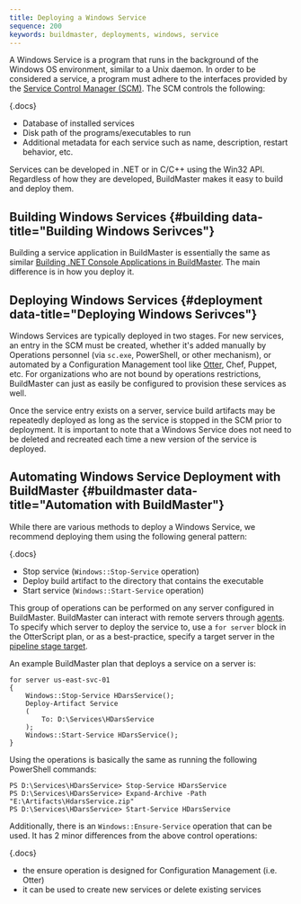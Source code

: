 ```yaml
---
title: Deploying a Windows Service
sequence: 200
keywords: buildmaster, deployments, windows, service
---
```


A Windows Service is a program that runs in the background of the Windows OS environment, similar to a Unix daemon. In order to be considered a service, a program must adhere to the interfaces provided by the [Service Control Manager (SCM)](https://docs.microsoft.com/en-us/windows/win32/services/services). The SCM controls the following:

{.docs}
 - Database of installed services
 - Disk path of the programs/executables to run
 - Additional metadata for each service such as name, description, restart behavior, etc.

Services can be developed in .NET or in C/C++ using the Win32 API. Regardless of how they are developed, BuildMaster makes it easy to build and deploy them.

## Building Windows Services {#building data-title="Building Windows Serivces"}

Building a service application in BuildMaster is essentially the same as similar [Building .NET Console Applications in BuildMaster](/docs/buildmaster/builds/platform-specific/dot-net/console-app). The main difference is in how you deploy it.

## Deploying Windows Services {#deployment data-title="Deploying Windows Serivces"}

Windows Services are typically deployed in two stages. For new services, an entry in the SCM must be created, whether it's added manually by Operations personnel (via `sc.exe`, PowerShell, or other mechanism), or automated by a Configuration Management tool like [Otter](https://inedo.com/otter), Chef, Puppet, etc. For organizations who are not bound by operations restrictions, BuildMaster can just as easily be configured to provision these services as well.

Once the service entry exists on a server, service build artifacts may be repeatedly deployed as long as the service is stopped in the SCM prior to deployment. It is important to note that a Windows Service does not need to be deleted and recreated each time a new version of the service is deployed.

## Automating Windows Service Deployment with BuildMaster {#buildmaster data-title="Automation with BuildMaster"}

While there are various methods to deploy a Windows Service, we recommend deploying them using the following general pattern:

{.docs}
 - Stop service (`Windows::Stop-Service` operation) 
 - Deploy build artifact to the directory that contains the executable
 - Start service (`Windows::Start-Service` operation)

This group of operations can be performed on any server configured in BuildMaster. BuildMaster can interact with remote servers through [agents](/docs/buildmaster/administration/agents-and-infrastructure/servers). To specify which server to deploy the service to, use a `for server` block in the OtterScript plan, or as a best-practice, specify a target server in the [pipeline stage target](/docs/buildmaster/verification/pipelines#pipeline-stages).

An example BuildMaster plan that deploys a service on a server is:

```
for server us-east-svc-01
{
    Windows::Stop-Service HDarsService();
    Deploy-Artifact Service
    (
        To: D:\Services\HDarsService
    );
    Windows::Start-Service HDarsService();
}
```

Using the operations is basically the same as running the following PowerShell commands: 

```
PS D:\Services\HDarsService> Stop-Service HDarsService
PS D:\Services\HDarsService> Expand-Archive -Path "E:\Artifacts\HdarsService.zip"
PS D:\Services\HDarsService> Start-Service HDarsService
```

Additionally, there is an `Windows::Ensure-Service` operation that can be used. It has 2 minor differences from the above control operations:

{.docs}
 - the ensure operation is designed for Configuration Management (i.e. Otter)
 - it can be used to create new services or delete existing services

